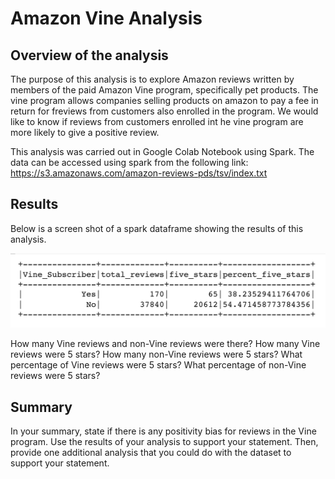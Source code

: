 # Amazon Vine Analysis

## Overview of the analysis

The purpose of this analysis is to explore Amazon reviews written by members of the paid Amazon Vine program, specifically pet products. The vine program allows companies selling products on amazon to pay a fee in return for freviews from customers also enrolled in the program. We would like to know if reviews from customers enrolled int he vine program are more likely to give a positive review. 

This analysis was carried out in Google Colab Notebook using Spark. The data can be accessed using spark from the following link:
https://s3.amazonaws.com/amazon-reviews-pds/tsv/index.txt

## Results 

Below is a screen shot of a spark dataframe showing the results of this analysis.

![spark_results_dataframe.png](https://github.com/charliuden/Amazon_Vine_Analysis/blob/main/screen_shots/spark_results_datafram.png)

How many Vine reviews and non-Vine reviews were there?
How many Vine reviews were 5 stars? How many non-Vine reviews were 5 stars?
What percentage of Vine reviews were 5 stars? What percentage of non-Vine reviews were 5 stars?
 
## Summary

In your summary, state if there is any positivity bias for reviews in the Vine program. Use the results of your analysis to support your statement. Then, provide one additional analysis that you could do with the dataset to support your statement.
